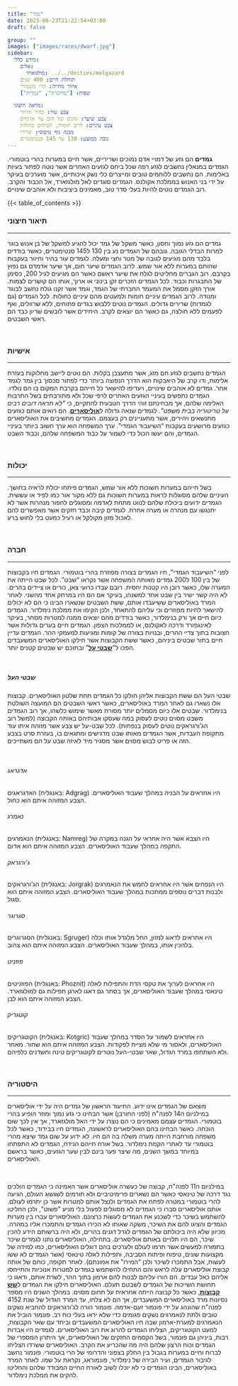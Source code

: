 ```yaml
---
title: "גמד"
date: 2023-06-23T21:22:54+03:00
draft: false

group: ""
images: ["images/races/dwarf.jpg"]
sidebar:
  מידע כללי:
    אלים:
      מולגזארד: ../../deities/molgazard
    תוחלת חיים: 400 שנים
    איזור מחייה: הרי בוטמורי
    שפות: ["מדוברת", "גמדית"]

  מראה חיצוני:
    צבע עור: בהיר וחיוור
    צבע שיער: גוונים של חום עד אדמדם
    צבע עיניים: לרוב חומות, לעיתים כחולות
    מבנה גוף טיפוסי: שרירי
    גובה ממוצע: 130 עד 145 סנטימטרים
---
```


**גמדים** הם גזע של דמויי אדם נמוכים ושריריים, אשר חיים במערות בהרי בוטמורי. הגמדים במנאלין נחשבים לגזע רפה שכל ביחס לגזעים האחרים אשר נוטה לפתור בעיות באלימות. הם נחשבים ללוחמים טובים ומייצרים כלי נשק איכותיים, אשר מוערכים בעיקר על ידי בני האנוש בממלכת אקולנס. הגמדים סוגדים לאל מולגזארד, אל הכבוד והקרב. רוב הגמדים נוטים להיות בעלי סדר טוב, מאמינים ביציבות ולא אוהבים שינויים.

{{< table_of_contents >}}

### תיאור חיצוני

---

גמדים הם גזע נמוך וחסון, כאשר משקל של גמד יכול להגיע למשקל של בן אנוש בוגר למרות הבדלי הגובה. גובהם של הגמדים נע בין 130 ל145 סנטימטרים, כאשר בודדים בלבד מהם מגיעים לגובה של מטר וחצי ומעלה. לגמדים עור בהיר וחיוור בעקבות שהותם במערות ללא אור שמש. לרוב הגמדים שיער חום, אך שיער אדמדם גם נפוץ בקרבם. רוב הגברים מחליטים לגלח את שיער ראשם כאשר הם מגיעים לגיל 200, כסימן של התבגרות וכבוד. לכל הגמדים הזכרים זקן בינוני או ארוך, אותו הם קושרים לצמות. אורך הזקן מסמל את המעמד החברתי של הגמד, וגמד אשר זקנו גולח נחשב לבוגד ומנודה. לרוב הגמדים עיניים חומות ולמעטים מהם עיניים כחולות. לכל הגמדים (גם לגמדות) שרירים גדולים. הגמדים נוטים ללבוש בגדים פתוחים, ללא שרוולים, ואף לפעמים ללא חולצה, גם כאשר הם יוצאים לקרב. היחידים אשר לובשים שריון כבד הם ראשי השבטים.

&nbsp;

### אישיות

---

הגמדים נחשבים לגזע חם מזג, אשר מתעצבן בקלות. הם נוטים ליישב מחלוקות בעזרת אלימות, ודו קרב של היאבקות הוא הדרך הנפוצה ביותר כדי לפתור סכסוך בין גמד לגמד אחר. גמדים לא אוהבים שינויים, ויעדיפו להישאר כל חייהם בקרבת המקום בו הם נולדו. הגמדים נתפשים בעיניי הגזעים האחרים לרפי שכל ולא מתורבתים בשל התרבות האלימה שלהם, אך מבחינתם זוהי הדרך הטבעית להתקיים, כי *“לא תראה דובים רבים על טריטוריה בבית משפט”*. לגמדים שנאה גדולה ל[**אוליסארים**](../../races/ulisary). הם רואים אותם כגזעים מתנשאים ויהירים, אשר מתעניינים רק בעצמם. הגמדים מחשיבים את האוליסארים כגזעים מרושעים בעקבות “השיעבוד הגמדי”. ערך המשפחה הוא ערך חשוב ביותר בעיניי הגמדים, והם יעשו הכול כדי לשמור על כבוד המשפחה שלהם, וכבוד השבט.

&nbsp;

### יכולות

---

בשל חייהם במערות חשוכות ללא אור שמש, הגמדים פיתחו יכולת לראיה בחושך. העיניים שלהם מסוגלות לראות במערות חשוכות גם ללא מקור אור כמו לפיד או עששית. הגמדים ידועים ביכולת שלהם לנווט מתחת לאדמה ומסוגלים לחפור מנהרות אשר לא יתנגשו עם מנהרה או מערה אחרת. לגמדים קיבה וכבד חזקים אשר מאפשרים להם לאכול מזון מקולקל או רעיל כמעט בלי לחוש ברע.

&nbsp;

### חברה

---

לפני “השיעבוד הגמדי”, חיו הגמדים בצורה מפוזרת בהרי בוטמורי. הגמדים חיו בקבוצות של בין 100 ל200 גמדים מאותה המשפחה אשר נקראו “שבט”. לכל שבט הייתה את המערה שלו, כאשר רובן היו קטנות יחסית. רובם עבדו כרועי צאן, כורים או ציידים בהרים. לא היה קשר ישיר בין שבט אחד למשנהו, בעיקר אם הם היו במרחק אחד מהשני. לאחר המרד באוליסארים ששיעבדו אותם, ששת השבטים שנשארו הבינו כי הם לא יכולים להישאר לחיות מפוזרים וכי עליהם להתאחד, ולכן הקימו את ממלכת נימלדור. הגמדים כיום חיים אך ורק בנימלדור, כאשר בודדים מהם יוצאים ממנה למטרות מסחר, בעיקר לאינגפורד ודרכה לאקולנס, או לממלכות הצפון. הגמדים חיים בערים גדולות אשר חצובות בתוך צדיי ההרים, ובנויות בצורה של קומות ומגיעות למעמקי ההר. הגמדים עדיין חיים בתור שבטים ביניהם, כאשר ששת הקבוצות אשר חילקו האוליסארים המשעבדים הפכו ל"[**שבטי על**](#היסטוריה)" ובתוכם יש שבטים קטנים יותר.

&nbsp;

##### שבטי העל

שבטי העל הם ששת הקבוצות אליהן חולקו כל הגמדים תחת שלטון האוליסארים. קבוצות אלו נשארו גם לאחר המרד באוליסארים, כאשר ראשי השבטים הם המועצה השולטת בנימלדור. שבטים אלו כיום מסמלים יותר מסורת מאשר שימוש כלשהו, אך רוב הגמדים משבט מסוים נוטים לעסוק במה שעסקו אבותיהם באותה הקבוצה (למשל רוב הג’ורגראקים נוטים לעסוק בנפחות). לכל שבט-על יש צבע אשר מזוהה איתו עוד מתקופת העבדות, אשר הגמדים מאותו שבט מדגישים ומתגאים בו, בעזרת סרט בצבע הזה או פריט לבוש מסוים אשר מסגיר מיד לאיזה שבט על הם משתייכים.

&nbsp;

###### _אדגראג_

האדגראגים (באנגלית: Adgrag) היו אחראים על הבניה במהלך שעבוד האוליסארים. הצבע המזוהה איתם הוא כחול.

###### _נאמרג_

הנאמרגים (באנגלית: Namreg) היו הצבא אשר היה אחראי על הגנה במקרה של התקפה במהלך שעבוד האוליסארים. הצבע המזוהה איתם הוא אדום.

###### _ג’ורגראק_

הג’ורגראקים (באנגלית: Jorgrak) היו הנפחים אשר היו אחראים לחמש את הנאמרגים ולבנות דברים נוספים ממתכות במהלך שעבוד האוליסארים. הצבע המזוהה איתם הוא סגול.

###### _סגרוגר_

הסגרוגרים (באנגלית: Sgruger) היו אחראים לדאוג למזון, החל מלגדל אותו וכלה בלהכין אותו, במהלך שעבוד האוליסארים. הצבע המזוהה איתם הוא צהוב.

###### _פוזניט_

הפוזניטים (באנגלית: Phoznit) היו אחראים לערוך את טקסי הדת והתפילות לאלה טינאסי במהלך שעבוד האוליסארים, אך בסתר גם דאגו לארגן תפילות גם למולגזארד. הצבע המזוהה איתם הוא לבן.

###### _קוטגריק_

הקוטגריקים (באנגלית: Kotgric) היו אחראים לשמור על הסדר במהלך שעבוד האוליסארים, ולאסור מי שלא מציית לפקודות. הצבע המזוהה איתם הוא שחור. מאחר ולא השתתפו במרד הגדול, שאר שבטי-העל נוטרים לקוטגריקים טינה וחשדנים כלפיהם.

&nbsp;

### היסטוריה

---

מוצאם של הגמדים אינו ידוע. התיעוד הראשון של גמדים היה על ידי אוליסארים במילניום ה14 לפנה"ח (לפני החורבן) אשר הבחינו כי גזע נמוך ומוזר הופיע בהרי בוטמורי. הגמדים עצמם מאמינים כי הם נוצרו על ידי האל מולגזארד, אך אין לכך שום הוכחה. כאשר הבחינו בהם האוליסארים לראשונה, הגמדים חיו בבידוד, כאשר לכל משפחה מורחבת הייתה מערה משלה בה הם חיו. לא ידוע על שום גמד שיצא מהרי בוטמורי עד לאחרי הקמת נימלדור. בשל אורח חייהם הנידח, הגמדים לא התפתחו במיוחד במשך השנים, מה שיצר פער בינם לבין שער הגזעים, כאשר בראשם האוליסארים.

&nbsp;

במילניום ה11 לפנה"ח, קבוצה של כעשרה אוליסארים אשר האמינה כי הגמדים הולכים נגד דרכה של טינאסי כאשר הם נשארים פרימיטיביים ולא תורמים לשגשוג העולם, הגיעה להרי בוטמורי במטרה לפתח את הגמדים ולנצל אותם למטרות אשר כן יתרמו לעולם. אותם אוליסארים סברו כי הגמדים לא מסוגלים לפעול בלי מניע "פשוט", ולכן החליטו להשתמש בשיכר כדי לשכנע את הגמדים לעשות כרצונם. האוליסארים עברו בין מערות הגמדים והציגו להם את השיכר, משקה שאותו לא הכירו הגמדים והתמכרו אליו במהרה. מכיוון שלא היה ביכולתם של הגמדים לגדל דגנים בהרים, ולא היה ברשותם הידע להכין שיכר, הם היו תלויים באותם אוליסארים. בתחילה, האוליסארים נתנו לגמדים שיכר בתמורה למעשים אשר תרמו לעולם ולערכים בהם דוגלים האוליסארים, כמו למידה של מקצועות שונים, טיפוח ופיתוח הסביבה, ותפילות לאלה טינאסי (אשר הגמדים לא ששו לעשות, אבל התמכרו לשיכר ולכן “המירו” את אמונתם). לאחר תקופה, כוחם של אותה קבוצת אוליסארים עלה לראש והם התחילו להשתמש בגמדים למטרות אנוכיות והתייחסו אליהם כאל עבדים. הם הורו עליהם לבנות להם ארמון בתוך ההר, לשרת אותם, ודאגו כי תחושת השייכות של הגמדים לשבטם תעלם. האוליסארים חילקו את הגמדים ל[**שש קבוצות**](#שבטי-העל), כאשר כל קבוצה הייתה אחראית על תחום מסוים. במהלך השנים היו מספר נסיונות מרד באוליסארים המשעבדים, אך הם לא צלחו, עד המרד הגדול של שנת 4152 לפנה"ח שהונהג על ידי פונמור זעם-אדמה. פונמור הורה לג’ורגראקים להחביא נשקים טובים ולתת לנאמרגים נשקים פגומים כדי שלא יראו בעלי כוח רב. פונמור הוביל את הנאמרגים למערת-ארמון שבה חיו האוליסארים המשעבדים וביחד עם שאר הקבוצות, למעט הקוטגריקים, הצליחו הגמדים להרוג את רוב האוליסארים. לגמדים היו אבדות רבות, ביניהן גם פונמור, בשל הקסמים החזקים של האוליסארים, אך היתרון המספרי של הגמדים וכוח הרצון שלהם היה מה שהכריע את הקרב. האוליסארים ששרדו הצליחו לברוח וחיים במערות בגבול בין החלק בצפוני והדרומי של הרי בוטמורי. פונמור נחשב לגיבור הגמדים, ועיר הבירה של נימלדור, פונמוראג, נקראת על שמו. לאחר המרד באוליסארים, הבינו הגמדים כי לא יוכלו לשוב לאורח החיים המבודד שלהם והחליטו להקים את ממלכת נימלדור.
